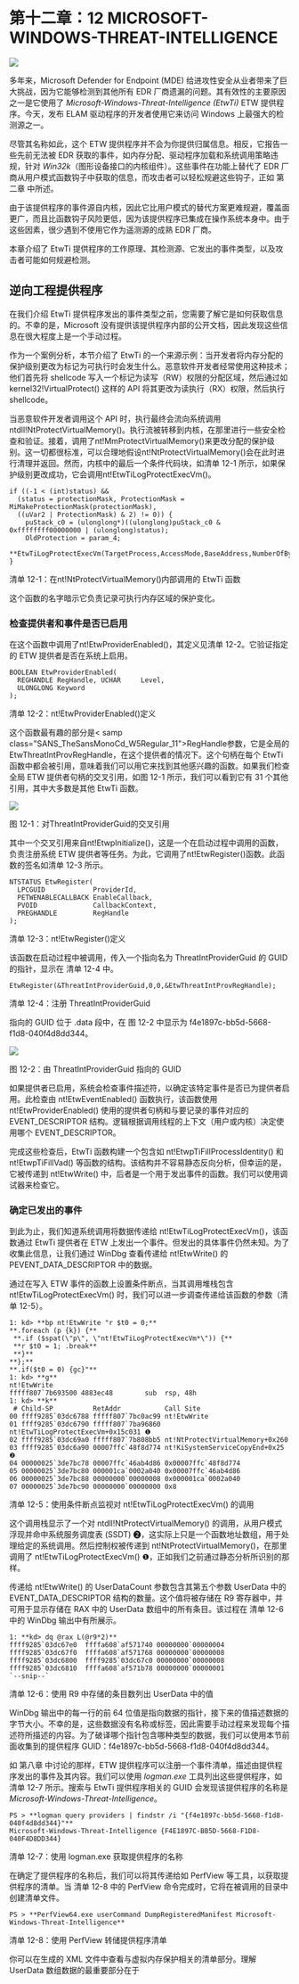 # 第十二章：12 MICROSOFT-WINDOWS-THREAT-INTELLIGENCE

![](img/opener-img.png)

多年来，Microsoft Defender for Endpoint (MDE) 给进攻性安全从业者带来了巨大挑战，因为它能够检测到其他所有 EDR 厂商遗漏的问题。其有效性的主要原因之一是它使用了 *Microsoft-Windows-Threat-Intelligence (EtwTi)* ETW 提供程序。今天，发布 ELAM 驱动程序的开发者使用它来访问 Windows 上最强大的检测源之一。

尽管其名称如此，这个 ETW 提供程序并不会为你提供归属信息。相反，它报告一些先前无法被 EDR 获取的事件，如内存分配、驱动程序加载和系统调用策略违规，针对 *Win32k*（图形设备接口的内核组件）。这些事件在功能上替代了 EDR 厂商从用户模式函数钩子中获取的信息，而攻击者可以轻松规避这些钩子，正如 第二章 中所述。

由于该提供程序的事件源自内核，因此它比用户模式的替代方案更难规避，覆盖面更广，而且比函数钩子风险更低，因为该提供程序已集成在操作系统本身中。由于这些因素，很少遇到不使用它作为遥测源的成熟 EDR 厂商。

本章介绍了 EtwTi 提供程序的工作原理、其检测源、它发出的事件类型，以及攻击者可能如何规避检测。

## 逆向工程提供程序

在我们介绍 EtwTi 提供程序发出的事件类型之前，您需要了解它是如何获取信息的。不幸的是，Microsoft 没有提供该提供程序内部的公开文档，因此发现这些信息在很大程度上是一个手动过程。

作为一个案例分析，本节介绍了 EtwTi 的一个来源示例：当开发者将内存分配的保护级别更改为标记为可执行时会发生什么。恶意软件开发者经常使用这种技术；他们首先将 shellcode 写入一个标记为读写（RW）权限的分配区域，然后通过如 kernel32!VirtualProtect() 这样的 API 将其更改为读执行（RX）权限，然后执行 shellcode。

当恶意软件开发者调用这个 API 时，执行最终会流向系统调用ntdll!NtProtectVirtualMemory()。执行流被转移到内核，在那里进行一些安全检查和验证。接着，调用了nt!MmProtectVirtualMemory()来更改分配的保护级别。这一切都很标准，可以合理地假设nt!NtProtectVirtualMemory()会在此时进行清理并返回。然而，内核中的最后一个条件代码块，如清单 12-1 所示，如果保护级别更改成功，它会调用nt!EtwTiLogProtectExecVm()。

```
if ((-1 < (int)status) &&
  (status = protectionMask, ProtectionMask = MiMakeProtectionMask(protectionMask),
  ((uVar2 | ProtectionMask) & 2) != 0)) {
    puStack_c0 = (ulonglong*)((ulonglong)puStack_c0 & 0xffffffff00000000 | (ulonglong)status);
    OldProtection = param_4;
    **EtwTiLogProtectExecVm(TargetProcess,AccessMode,BaseAddress,NumberOfBytes);**
}
```

清单 12-1：在nt!NtProtectVirtualMemory()内部调用的 EtwTi 函数

这个函数的名字暗示它负责记录可执行内存区域的保护变化。

### 检查提供者和事件是否已启用

在这个函数中调用了nt!EtwProviderEnabled()，其定义见清单 12-2。它验证指定的 ETW 提供者是否在系统上启用。

```
BOOLEAN EtwProviderEnabled(
  REGHANDLE RegHandle, UCHAR     Level,
  ULONGLONG Keyword
);
```

清单 12-2：nt!EtwProviderEnabled()定义

这个函数最有趣的部分是< samp class="SANS_TheSansMonoCd_W5Regular_11">RegHandle参数，它是全局的EtwThreatIntProvRegHandle，在这个提供者的情况下。这个句柄在每个 EtwTi 函数中都会被引用，意味着我们可以用它来找到其他感兴趣的函数。如果我们检查全局 ETW 提供者句柄的交叉引用，如图 12-1 所示，我们可以看到它有 31 个其他引用，其中大多数是其他 EtwTi 函数。

![](img/Figure12-1.png)

图 12-1：对ThreatIntProviderGuid的交叉引用

其中一个交叉引用来自nt!EtwpInitialize()，这是一个在启动过程中调用的函数，负责注册系统 ETW 提供者等任务。为此，它调用了nt!EtwRegister()函数。此函数的签名如清单 12-3 所示。

```
NTSTATUS EtwRegister(
  LPCGUID            ProviderId,
  PETWENABLECALLBACK EnableCallback,
  PVOID              CallbackContext,
  PREGHANDLE         RegHandle
);
```

清单 12-3：nt!EtwRegister()定义

该函数在启动过程中被调用，传入一个指向名为 ThreatIntProviderGuid 的 GUID 的指针，显示在 清单 12-4 中。

```
EtwRegister(&ThreatIntProviderGuid,0,0,&EtwThreatIntProvRegHandle);
```

清单 12-4：注册 ThreatIntProviderGuid

指向的 GUID 位于 .data 段中，在 图 12-2 中显示为 f4e1897c-bb5d-5668-f1d8-040f4d8dd344。

![](img/Figure12-2.png)

图 12-2：由 ThreatIntProviderGuid 指向的 GUID

如果提供者已启用，系统会检查事件描述符，以确定该特定事件是否已为提供者启用。此检查由 nt!EtwEventEnabled() 函数执行，该函数使用 nt!EtwProviderEnabled() 使用的提供者句柄和与要记录的事件对应的 EVENT_DESCRIPTOR 结构。逻辑根据调用线程的上下文（用户或内核）决定使用哪个 EVENT_DESCRIPTOR。

完成这些检查后，EtwTi 函数构建一个包含如 nt!EtwpTiFillProcessIdentity() 和 nt!EtwpTiFillVad() 等函数的结构。该结构并不容易静态反向分析，但幸运的是，它被传递到 nt!EtwWrite() 中，后者是一个用于发出事件的函数。我们可以使用调试器来检查它。

### 确定已发出的事件

到此为止，我们知道系统调用将数据传递给 nt!EtwTiLogProtectExecVm()，该函数通过 EtwTi 提供者在 ETW 上发出一个事件。但发出的具体事件仍然未知。为了收集此信息，让我们通过 WinDbg 查看传递给 nt!EtwWrite() 的 PEVENT_DATA_DESCRIPTOR 中的数据。

通过在写入 ETW 事件的函数上设置条件断点，当其调用堆栈包含 nt!EtwTiLogProtectExecVm() 时，我们可以进一步调查传递给该函数的参数（清单 12-5）。

```
1: kd> **bp nt!EtwWrite "r $t0 = 0;**
**.foreach (p {k}) {**
 **.if ($spat(\"p\", \"nt!EtwTiLogProtectExecVm*\")) {**
 **r $t0 = 1; .break**
 **}**
**};**
**.if($t0 = 0) {gc}"**
1: kd> **g**
nt!EtwWrite
fffff807`7b693500 4883ec48        sub  rsp, 48h
1: kd> **k**
 # Child-SP          RetAddr           Call Site
00 ffff9285`03dc6788 fffff807`7bc0ac99 nt!EtwWrite
01 ffff9285`03dc6790 fffff807`7ba96860 nt!EtwTiLogProtectExecVm+0x15c031 ❶
02 ffff9285`03dc69a0 fffff807`7b808bb5 nt!NtProtectVirtualMemory+0x260
03 ffff9285`03dc6a90 00007ffc`48f8d774 nt!KiSystemServiceCopyEnd+0x25 ❷
04 00000025`3de7bc78 00007ffc`46ab4d86 0x00007ffc`48f8d774
05 00000025`3de7bc80 000001ca`0002a040 0x00007ffc`46ab4d86
06 00000025`3de7bc88 00000000`00000008 0x000001ca`0002a040
07 00000025`3de7bc90 00000000`00000000 0x8
```

清单 12-5：使用条件断点监视对 nt!EtwTiLogProtectExecVm() 的调用

这个调用栈显示了一个对 ntdll!NtProtectVirtualMemory() 的调用，从用户模式浮现并命中系统服务调度表 (SSDT) ❷，这实际上只是一个函数地址数组，用于处理给定的系统调用。然后控制权被传递到 nt!NtProtectVirtualMemory()，在那里调用了 nt!EtwTiLogProtectExecVm() ❶，正如我们之前通过静态分析所识别的那样。

传递给 nt!EtwWrite() 的 UserDataCount 参数包含其第五个参数 UserData 中的 EVENT_DATA_DESCRIPTOR 结构的数量。这个值将被存储在 R9 寄存器中，并可用于显示存储在 RAX 中的 UserData 数组中的所有条目。该过程在 清单 12-6 中的 WinDbg 输出中有所展示。

```
1: **kd> dq @rax L(@r9*2)**
ffff9285`03dc67e0  ffffa608`af571740 00000000`00000004
ffff9285`03dc67f0  ffffa608`af571768 00000000`00000008
ffff9285`03dc6800  ffff9285`03dc67c0 00000000`00000008
ffff9285`03dc6810  ffffa608`af571b78 00000000`00000001
`--snip--`
```

清单 12-6：使用 R9 中存储的条目数列出 UserData 中的值

WinDbg 输出中的每一行的前 64 位值是指向数据的指针，接下来的值描述数据的字节大小。不幸的是，这些数据没有名称或标签，因此需要手动过程来发现每个描述符所描述的内容。为了破译哪个指针包含哪种类型的数据，我们可以使用本节前面收集到的提供程序 GUID：f4e1897c-bb5d-5668-f1d8-040f4d8dd344。

如 第八章 中讨论的那样，ETW 提供程序可以注册一个事件清单，描述由提供程序发出的事件及其内容。我们可以使用 *logman.exe* 工具列出这些提供程序，如 清单 12-7 所示。搜索与 EtwTi 提供程序相关的 GUID 会发现该提供程序的名称是 *Microsoft-Windows-Threat-Intelligence*。

```
PS > **logman query providers | findstr /i "{f4e1897c-bb5d-5668-f1d8-040f4d8dd344}"**
Microsoft-Windows-Threat-Intelligence {F4E1897C-BB5D-5668-F1D8-040F4D8DD344}
```

清单 12-7：使用 logman.exe 获取提供程序的名称

在确定了提供程序的名称后，我们可以将其传递给如 PerfView 等工具，以获取提供程序的清单。当 清单 12-8 中的 PerfView 命令完成时，它将在被调用的目录中创建清单文件。

```
PS > **PerfView64.exe userCommand DumpRegisteredManifest Microsoft-Windows-Threat-Intelligence**
```

清单 12-8：使用 PerfView 转储提供程序清单

你可以在生成的 XML 文件中查看与虚拟内存保护相关的清单部分。理解 UserData 数组数据的最重要部分在于 <template> 标签，如 清单 12-9 中所示。

```
 <templates>
    `--snip--`
    <template tid="KERNEL_THREATINT_TASK_PROTECTVMArgs_V1">
    <data name="CallingProcessId" inType="win:UInt32"/>
    <data name="CallingProcessCreateTime" inType="win:FILETIME"/> <data name="CallingProcessStartKey" inType="win:UInt64"/>
    <data name="CallingProcessSignatureLevel" inType="win:UInt8"/>
    <data name="CallingProcessSectionSignatureLevel" inType="win:UInt8"/>
    <data name="CallingProcessProtection" inType="win:UInt8"/>
    <data name="CallingThreadId" inType="win:UInt32"/>
    <data name="CallingThreadCreateTime" inType="win:FILETIME"/>
    <data name="TargetProcessId" inType="win:UInt32"/>
    <data name="TargetProcessCreateTime" inType="win:FILETIME"/>
    <data name="TargetProcessStartKey" inType="win:UInt64"/>
    <data name="TargetProcessSignatureLevel" inType="win:UInt8"/>
    <data name="TargetProcessSectionSignatureLevel" inType="win:UInt8"/>
    <data name="TargetProcessProtection" inType="win:UInt8"/>
    <data name="OriginalProcessId" inType="win:UInt32"/>
    <data name="OriginalProcessCreateTime" inType="win:FILETIME"/>
    <data name="OriginalProcessStartKey" inType="win:UInt64"/>
    <data name="OriginalProcessSignatureLevel" inType="win:UInt8"/>
    <data name="OriginalProcessSectionSignatureLevel" inType="win:UInt8"/>
    <data name="OriginalProcessProtection" inType="win:UInt8"/>
    <data name="BaseAddress" inType="win:Pointer"/>
    <data name="RegionSize" inType="win:Pointer"/>
    <data name="ProtectionMask" inType="win:UInt32"/>
    <data name="LastProtectionMask" inType="win:UInt32"/>
    </template>
```

清单 12-9：PerfView 转储的 ETW 提供程序清单

比较清单中指定的数据大小与 EVENT_DATA_DESCRIPTOR 结构的 Size 字段，发现数据顺序相同。利用这些信息，我们可以提取事件的各个字段。例如，ProtectionMask 和 LastProtectionMask 与 ntdll!NtProtectVirtualMemory() 的 NewAccessProtection 和 OldAccessProtection 分别对应。UserData 数组中的最后两个条目与它们的数据类型匹配。清单 12-10 显示了我们如何使用 WinDbg 检查这些值。

```
1: kd> **dq @rax L(@r9*2)**
`--snip--`
ffff9285`03dc6940 ffff9285`03dc69c0 00000000`00000004
ffff9285`03dc6950 ffff9285`03dc69c8 00000000`00000004
1: kd> **dd ffff9285`03dc69c0 L1**
❶ ffff9285`03dc69c0 00000004
1: kd> **dd ffff9285`03dc69c8 L1**
❷ ffff9285`03dc69c8 00000020
```

清单 12-10：使用 WinDbg 评估保护掩码变化

我们可以检查值的内容，看到 LastProtectionMask ❷ 最初是 PAGE_EXECUTE_READ (0x20)，现在已更改为 PAGE_READWRITE (0x4) ❶。现在我们知道，移除内存分配中的可执行标志导致了事件的触发。

## 确定事件的来源

尽管我们已经探索了从用户模式函数调用到事件被触发的流程，但我们只针对单个传感器进行了分析，即 nt!EtwTiLogProtectExecVm()。在撰写本文时，已有 11 个这样的传感器，如 表 12-1 所示。

表 12-1： 安全性和安全缓解传感器

| Microsoft-Windows-Threat-Intelligence Sensors | Microsoft-Windows-Security- Mitigations Sensors |
| --- | --- |
| EtwTiLogAllocExecVm | EtwTimLogBlockNonCetBinaries |
| EtwTiLogDeviceObjectLoadUnload | EtwTimLogControlProtectionKernelModeReturnMismatch |
| EtwTiLogDriverObjectLoad | EtwTimLogControlProtectionUserModeReturnMismatch |
| EtwTiLogDriverObjectUnLoad | EtwTimLogProhibitChildProcessCreation |
| EtwTiLogInsertQueueUserApc | EtwTimLogProhibitDynamicCode |
| EtwTiLogMapExecView | EtwTimLogProhibitLowILImageMap |
| EtwTiLogProtectExecView | EtwTimLogProhibitNonMicrosoftBinaries |
| EtwTiLogReadWriteVm | EtwTimLogProhibitWin32kSystemCalls |
| EtwTiLogSetContextThread | EtwTimLogRedirectionTrustPolicy |
| EtwTiLogSuspendResumeProcess | EtwTimLogUserCetSetContextIpValidationFailure |
| EtwTiLogSuspendResumeThread |  |

另外，10 个传感器与安全缓解措施相关，并通过其前缀EtwTim进行标识。这些传感器通过不同的提供程序 Microsoft-Windows-Security-Mitigations 发出事件，但功能与正常的 EtwTi 传感器完全相同。它们负责生成关于安全缓解措施违规的警报，例如加载低完整性级别或远程图像，或基于系统配置触发任意代码保护。虽然这些漏洞缓解措施超出了本书的范围，但在调查 EtwTi 传感器时，你偶尔会遇到它们。

### 使用 Neo4j 发现传感器触发器

表 12-1 中的传感器是什么原因导致其发出事件？幸运的是，我们有一种相对简单的方法来弄清楚这一点。大多数传感器衡量来自用户模式的活动，而为了从用户模式切换到内核模式，需要发出系统调用（syscall）。在控制权交给内核后，执行将进入以Nt为前缀的函数，SSDT 将处理入口点的解析。

因此，我们可以将以Nt为前缀的函数路径映射到以EtwTi为前缀的函数，以识别由于用户模式中的操作而触发事件的 API。Ghidra 和 IDA 都提供了调用树映射功能，通常可以实现这一目的。然而，它们的性能可能有限。例如，Ghidra 的默认搜索深度为五个节点，较长的搜索会呈指数级增长，并且非常难以解析。

为了解决这个问题，我们可以使用一个专门用于识别路径的系统，比如图数据库 Neo4j。如果你曾经使用过 BloodHound 这个攻击路径映射工具，那你其实已经在某种形式上使用过 Neo4j。Neo4j 可以映射任何类型项之间的关系（称为 *边*）。例如，BloodHound 使用 Active Directory 实体作为节点，而像访问控制项、组成员身份和 Microsoft Azure 权限等属性作为边。

为了映射节点和边，Neo4j 支持一种名为 Cypher 的查询语言，其语法介于结构化查询语言（SQL）和 ASCII 艺术之间，通常看起来像是一个手绘图。BloodHound 的发明者之一 Rohan Vazarkar 写了一篇关于 Cypher 查询的精彩博文《Intro to Cypher》，它仍然是该主题的最佳资源之一。

### 让数据集与 Neo4j 配合使用

为了与 Neo4j 配合使用，我们需要一个结构化的数据集，通常是 JSON 格式，用于定义节点和边。然后，我们使用来自 Cypher 插件库 Awesome Procedures 的函数（如 apoc.load.json()）将该数据集加载到 Neo4j 数据库中。数据加载后，我们可以在 Neo4j 服务器上的 Web 界面或连接的 Neo4j 客户端中使用 Cypher 查询数据。

我们必须使用插件从 Ghidra 或 IDA 提取所需的数据，以便将调用图映射到图形数据库中，然后将其转换为 JSON。具体来说，JSON 对象中的每个条目需要包含三个属性：一个字符串，包含将作为节点的函数名称，一个用于后续分析的入口点偏移量，以及作为边的外部引用（换句话说，即该函数调用的函数）。

开源的 Ghidra 脚本 *CallTreeToJSON.py* 会遍历 Ghidra 分析过的程序中的所有函数，收集感兴趣的属性，并为 Neo4j 创建新的 JSON 对象进行加载。为了映射与 EtwTi 传感器相关的路径，我们必须首先在 Ghidra 中加载并分析 *ntoskrnl.exe* 内核映像。然后，我们可以将 Python 脚本加载到 Ghidra 的脚本管理器中并执行它。这将创建一个名为 *xrefs.json* 的文件，我们可以将其加载到 Neo4j 中。它包含了清单 12-11 中所示的 Cypher 命令。

```
CREATE CONSTRAINT function_name ON (n:Function) ASSERT n.name IS UNIQUE
CALL apoc.load.json("file:///xref.json") YIELD value
UNWIND value as func
MERGE (n:Function {name: func.FunctionName})
SET n.entrypoint=func.EntryPoint
WITH n, func
UNWIND func.CalledBy as cb
MERGE (m:Function {name:cb})
MERGE (m)-[:Calls]->(n)
```

清单 12-11：将调用树加载到 Ghidra 中

将 JSON 文件导入 Neo4j 后，我们可以使用 Cypher 查询数据集。

### 查看调用树

为确保一切设置正确，我们来编写一个查询，映射到 EtwTiLogProtectExecVm 传感器的路径。简单来说，清单 12-12 中的查询表示：“返回任何长度的最短路径，从任何以 Nt 开头的函数名，到我们指定的传感器函数。”

```
MATCH p=shortestPath((f:Function)-[rCalls*1..]->(t:Function {name: "EtwTiLogProtectExecVm"}))
WHERE f.name STARTS WITH 'Nt' RETURN p;
```

列表 12-12：映射 Nt 函数与 EtwTiLogProtectExecVm 传感器之间的最短路径

当输入到 Neo4j 时，它应该显示图 12-3 所示的路径。

![](img/Figure12-3.png)

图 12-3：系统调用与 EtwTi 函数之间的简单路径

其他传感器的调用树要复杂得多。例如，nt!EtwTiLogMapExecView()传感器的调用树有 12 个层级，最终回溯到nt!NtCreatePagingFile()。你可以通过修改之前查询中的传感器名称来查看这一点，从而生成图 12-4 中的路径。

![](img/Figure12-4.png)

图 12-4：从nt!NtCreatePagingFile() 到nt!EtwTiLogMapExecView()

如此示例所示，许多系统调用间接触及传感器。列举这些调用对于寻找覆盖漏洞可能很有用，但生成的信息量可能会迅速变得压倒性。

你可能希望将查询的范围限制为三到四个层级（代表两到三个调用）；这些查询应返回直接负责调用传感器函数并包含条件逻辑的 API。以之前的示例为例，限定范围的查询将显示系统调用ntdll!NtMapViewOfSection()直接调用传感器函数，而系统调用ntdll!NtMapViewOfSectionEx()则通过内存管理器函数间接调用传感器，如图 12-5 所示。

![](img/Figure12-5.png)

图 12-5：返回更有用结果的限定查询

对 EtwTi 传感器函数进行此类分析会产生关于它们调用者的信息，包括直接和间接调用者。表 12-2 展示了其中一些映射。

表 12-2： EtwTi 传感器到系统调用的映射

| 传感器 | 来自系统调用的调用树（深度 = 4） |
| --- | --- |
| EtwTiLogAllocExecVm | MiAllocateVirtualMemory←NtAllocateVirtualMemory |
| EtwTiLogDriverObjectLoad | IopLoadDriver←IopLoadUnloadDriver←IopLoadDriverImage←NtLoadDriverIopLoadDriver←IopLoadUnloadDriver←IopUnloadDriver←NtUnloadDriver |
| EtwTiLogInsertQueueUserApc 还有其他分支的调用树会导致系统调用，例如 nt!IopCompleteRequest(), nt!PspGet ContextThreadInternal(), 和 nt!PspSet ContextThreadInternal(), 但这些并不特别有用，因为许多内部函数无论是否显式创建了 APC 都依赖这些函数。 | KeInsertQueueApc ←NtQueueApcThread KeInsertQueueApc ←NtQueueApcThreadEx |
| EtwTiLogMapExecView | NtMapViewOfSectionMiMapViewOfSectionExCommon ←NtMapViewOfSectionEx |
| EtwTiLogProtectExecVm | NtProtectVirtualMemory |
| EtwTiLogReadWriteVm | MiReadWriteVirtualMemory←NtReadVirtualMemoryMiReadWriteVirtualMemory←NtReadVirtualMemoryExMiReadWriteVirtualMemory←NtWriteVirtualMemory |
| EtwTiLogSetContextThread | PspSetContextThreadInternal←NtSetContextThread |
| EtwTiLogSuspendResumeThread 此传感器有额外的路径，未列出并与调试 API 相关，包括 ntdll!NtDebugActiveProcess(), ntdll!Nt DebugContinue(), 和 ntdll!NtRemove ProcessDebug(). | PsSuspendThread←NtSuspendThreadPsSuspendThread←NtChangeThreadStatePsSuspendThread←PsSuspendProcess←NtSuspendProcessPsMultiResumeThread←NtResumeThread |

在查看此数据集时需要考虑的一个重要事实是，Ghidra 不会在调用树中考虑条件调用，而是查找函数内部的*call*指令。这意味着，尽管从 Cypher 查询生成的图表在技术上是正确的，但在所有实例中可能不会遵循这些图表。为了演示这一点，读者可以进行一个练习，反向分析ntdll!NtAllocateVirtualMemory()，找到决定调用nt!EtwTiLogAllocExecVm()传感器的地方。

## 消费 EtwTi 事件

在第八章中，你学习了 EDR 如何从其他 ETW 提供者获取事件。要尝试从 EtwTi 获取 ETW 事件，请在提升的命令提示符中运行清单 12-13 中的命令。

```
PS > **logman.exe create trace EtwTi -p Microsoft-Windows-Threat-Intelligence -o C:\EtwTi.etl**
PS > **logman.exe start EtwTi**
```

清单 12-13：从 EtwTi 提供者收集事件的 Logman 命令

尽管你已在高完整性下运行命令，但你可能会收到访问被拒绝的错误。这是因为微软在 Windows 10 及更高版本中实施的一个安全功能，名为*Secure ETW*，它防止恶意软件进程读取或篡改反恶意软件跟踪。为实现这一点，Windows 只允许具有PS_PROTECTED_ANTIMALWARE_LIGHT保护级别的进程和以SERVICE_LAUNCH_PROTECTED_ANTIMALWARE_LIGHT服务保护类型启动的服务从该通道消费事件。

让我们探索进程保护，以便你更好地理解如何从 EtwTi 消费事件。

### 理解受保护的进程

进程保护允许敏感进程（例如与 DRM 保护内容交互的进程）避免外部进程的交互。虽然最初为媒体播放器等软件创建，但随着受保护进程轻量化（PPL）的引入，此保护最终扩展到其他类型的应用程序。在现代版本的 Windows 中，不仅 Windows 组件，而且第三方应用程序广泛使用 PPL，正如在 图 12-6 中的进程资源管理器窗口中所见。

![](img/Figure12-6.png)

图 12-6：各个进程的保护级别

您可以在 Windows 上备份每个进程的 EPROCESS 结构的保护字段中查看进程的保护状态。该字段是 PS_PROTECTION 类型的，它在 列表 12-14 中定义。

```
typedef struct _PS_PROTECTION {
    union {
        UCHAR Level;
        struct {
            UCHAR Type   : 3;
            UCHAR Audit  : 1;
            UCHAR Signer : 4;
        };
    };
} PS_PROTECTION, *PPS_PROTECTION;
```

列表 12-14： PS_PROTECTION 结构定义

Type 成员与 列表 12-15 中的 PS_PROTECTED_TYPE 枚举中的一个值相关联。

```
kd> **dt nt!_PS_PROTECTED_TYPE**
   PsProtectedTypeNone = 0n0
   PsProtectedTypeProtectedLight = 0n1
   PsProtectedTypeProtected = 0n2
   PsProtectedTypeMax = 0n3
```

列表 12-15： PS_PROTECTED_TYPE 枚举

最后，Signer 成员是来自 列表 12-16 中定义的 PS_PROTECTED_SIGNER 枚举的一个值。

```
kd> **dt nt!_PS_PROTECTED_SIGNER**
   PsProtectedSignerNone = 0n0
   PsProtectedSignerAuthenticode = 0n1
   PsProtectedSignerCodeGen = 0n2
   PsProtectedSignerAntimalware = 0n3
   PsProtectedSignerLsa = 0n4
   PsProtectedSignerWindows = 0n5
   PsProtectedSignerWinTcb = 0n6
   PsProtectedSignerWinSystem = 0n7
   PsProtectedSignerApp = 0n8
   PsProtectedSignerMax = 0n9
```

列表 12-16： PS_PROTECTED_SIGNER 枚举

例如，让我们来看一下 *msmpeng.exe*，即 Microsoft Defender 的主要进程的进程保护状态，使用 WinDbg，如 列表 12-17 中演示的。

```
kd> **dt nt!_EPROCESS Protection**
   +0x87a Protection : _PS_PROTECTION

kd> **!process 0 0 MsMpEng.exe**
PROCESS ffffa608af571300
    SessionId: 0   Cid: 1134  Peb: 253d4dc000   ParentCid: 0298
    DirBase: 0fc7d002 ObjectTable: ffffd60840b0c6c0 HandleCount: 636.
    Image: MsMpEng.exe

kd> **dt nt!_PS_PROTECTION ffffa608af571300** **+ 0x87a**
    +0x000 Level           : 0x31 '1'
    +0x000 Type          ❶ : 0y001
    +0x000 Audit           : 0y0
    +0x000 Signer        ❷ : 0y0011
```

列表 12-17：评估 msmpeng.exe 进程的进程保护级别

进程的保护类型是 PsProtectedTypeProtectedLight ❶，其签名者是 PsProtectedSignerAntimalware（相当于十进制中的 3） ❷。在这种保护级别下，也被称为 PsProtectedSignerAntimalware-Light，外部进程有限的能力请求访问该进程，并且内存管理器将阻止未正确签名的模块（如 DLL 和应用程序兼容性数据库）加载到该进程中。

### 创建受保护的进程

要创建一个运行在此保护级别下的进程，实际上并不像将标志传递给kernel32!CreateProcess()那样简单。Windows 会将映像文件的数字签名与用于签名许多软件的微软根证书授权进行验证，从驱动程序到第三方应用程序。

它还通过检查多个增强密钥使用（EKU）扩展中的一个，来验证文件并确定进程的签名级别。如果该签名级别未能主导请求的签名级别，意味着签名者属于DominateMask成员的RTL_PROTECTED_ACCESS结构，Windows 会检查该签名级别是否可以在运行时进行自定义。如果可以，Windows 将检查签名级别是否与系统上任何已注册的运行时签名者匹配，如果找到匹配项，它将使用运行时签名者的注册数据（如签名者的哈希值和 EKU）来验证证书链。如果所有检查都通过，Windows 将授予请求的签名级别。

#### 注册 ELAM 驱动程序

要创建具有所需保护级别的进程或服务，开发人员需要一个签名的 ELAM 驱动程序。该驱动程序必须具有一个嵌入式资源，MICROSOFTELAMCERTIFICATEINFO，其中包含用于保护用户模式进程或服务相关可执行文件的证书哈希值和哈希算法，并且最多可以包含三个 EKU 扩展。操作系统将在启动时通过对nt!SeRegisterElamCertResources()的内部调用解析或注册此信息（或者管理员可以在运行时手动执行此操作）。如果注册发生在启动过程中，它将在预启动期间进行，即在将控制权交给 Windows 启动管理器之前，如列表 12-18 中的 WinDbg 输出所示。

```
1: kd> **k**
 # Child-SP          RetAddr           Call Site
00 ffff8308`ea406828 fffff804`1724c9af nt!SeRegisterElamCertResources
01 ffff8308`ea406830 fffff804`1724f1ac nt!PipInitializeEarlyLaunchDrivers+0x63
02 ffff8308`ea4068c0 fffff804`1723ca40 nt!IopInitializeBootDrivers+0x153
03 ffff8308`ea406a70 fffff804`172436e1 nt!IoInitSystemPreDrivers+0xb24
04 ffff8308`ea406bb0 fffff804`16f8596b nt!IoInitSystem+0x15
05 ffff8308`ea406be0 fffff804`16b55855 nt!Phase1Initialization+0x3b
06 ffff8308`ea406c10 fffff804`16bfe818 nt!PspSystemThreadStartup+0x55
07 ffff8308`ea406c60 00000000`00000000 nt!KiStartSystemThread+0x28
```

列表 12-18：启动过程中注册的 ELAM 资源

你很少会在企业产品中看到手动注册选项的实现，因为在启动时解析的资源在运行时不需要进一步交互。不过，这两种选项的结果相同，并且可以互换使用。

#### 创建签名

注册后，当找到签名级别匹配时，该驱动程序将可用于比较。本节的其余部分将介绍在端点代理上下文中实施消费者应用程序的实现。

为了创建资源并将其注册到系统中，开发者首先需要获得一个包含 Early Launch 和 Code Signing EKU 的证书，可以通过证书颁发机构获取，或者在测试环境中生成一个自签名证书。我们可以使用*New-SelfSignedCertificate* PowerShell cmdlet 创建自签名证书，如 列表 12-19 所示。

```
PS > **$password = ConvertTo-SecureString -String "ThisIsMyPassword" -Force -AsPlainText**
PS > **$cert = New-SelfSignedCertificate -certstorelocation "Cert:\CurrentUser\My"**
**>>   -HashAlgorithm SHA256 -Subject "CN=MyElamCert" -TextExtension**
**>>   @("2.5.29.37={text}1.3.6.1.4.1.311.61.4.1,1.3.6.1.5.5.7.3.3")**
PS > **Export-PfxCertificate -cert $cert -FilePath "MyElamCert.pfx" -Password $password**
```

列表 12-19：生成并导出代码签名证书

此命令生成一个新的自签名证书，添加 Early Launch 和 Code Signing EKU，然后将其导出为 *.pfx* 格式。

接下来，开发者使用此证书对其可执行文件及任何依赖的 DLL 进行签名。你可以使用 列表 12-20 中包含的 *signtool.exe* 语法来执行此操作。

```
PS > **signtool.exe sign /fd SHA256 /a /v /ph /f .\MyElamCert.pfx**
**>>   /p "ThisIsMyPassword" .\path \to\my\service.exe**
```

列表 12-20：使用生成的证书对可执行文件进行签名

此时，服务可执行文件已满足作为保护启动的签名要求。但在启动之前，驱动程序的资源必须被创建并注册。

#### 创建资源

创建资源所需的第一条信息是证书的待签名（TBS）哈希值。第二条信息是证书的文件摘要算法。截止本文写作时，这个字段可以是以下四个值中的一个：0x8004（SHA10）、x800C（SHA256）、0x800D（SHA384）或 0x800E（SHA512）。我们在使用*signtool.exe*创建证书时，通过 /fd 参数指定了这个算法。

我们可以使用*certmgr.exe*并带上 -v 参数来收集这两个值，如 列表 12-21 所示。

```
PS > **.\certmgr.exe -v .\path\to\my\service.exe**
`--snip--`
Content Hash (To-Be-Signed Hash):: 04 36 A7 99 81 81 81 07 2E DF B6 6A 52 56 78 24    '.6.….….jRVx$'
    E7 CC 5E AA A2 7C 0E A3 4E 00 8D 9B 14 98 97 02    '..^..|..N.……'
`--snip--`
Content SignatureAlgorithm:: 1.2.840.113549.1.1.11 (sha256RSA)
`--snip--`
```

列表 12-21：使用 certmgr.exe 检索待签名哈希值和签名算法

哈希值位于 Content Hash 下，签名算法位于 Content SignatureAlgorithm 下。

#### 添加新资源文件

现在，我们可以向驱动程序项目中添加一个新的资源文件，内容如 列表 12-22 所示，并编译驱动程序。

```
MicrosoftElamCertificateInfo MSElamCertInfoID
{
      1,
      L"0436A799818181072EDFB66A52567824E7CC5EAAA27C0EA34E008D9B14989702\0",
      0x800C,
      L"\0"
}
```

列表 12-22：MicrosoftElamCertificateInfo 资源内容

此资源的第一个值是条目数；在我们的案例中，只有一个条目，但最多可以有三个。接下来是我们之前收集的 TBS 哈希值，后面是与使用的哈希算法（在我们的例子中是 SHA256）对应的十六进制值。

最后，有一个字段，我们可以在其中指定额外的 EKU（扩展密钥用法）。开发者使用这些来唯一标识由相同证书颁发机构签名的反恶意软件组件。例如，如果主机上有两个服务具有相同的签名者，但只有一个需要使用SERVICE_LAUNCH_PROTECTED_ANTIMALWARE_LIGHT标志启动，则开发者可以在签名该服务时添加唯一的 EKU，并将其添加到 ELAM 驱动程序的资源中。系统随后将在以反恶意软件保护级别启动服务时评估此额外的 EKU。由于我们没有在资源中提供任何额外的 EKU，我们传递的相当于一个空字符串。

#### 签名资源

然后，我们使用与签名服务可执行文件相同的语法来签名驱动程序（清单 12-23）。

```
PS > **signtool.exe sign /fd SHA256 /a /v /ph /f "MyElamCert.pfx" /p "ThisIsMyPassword"**
**>>   .\path\to\my\driver.sys**
```

清单 12-23：使用我们的证书签名驱动程序

现在，资源将被包含在驱动程序中，并准备好安装。

#### 安装驱动程序

如果开发者希望操作系统处理加载证书信息，他们只需按照第 229 页“注册 ELAM 驱动程序”中描述的方法创建内核服务。如果他们希望在运行时安装 ELAM 证书，他们可以在代理中使用注册功能，例如在清单 12-24 中显示的函数。

```
BOOL RegisterElamCertInfo(wchar_t* szPath)
{
    HANDLE hELAMFile = NULL;

    hELAMFile = CreateFileW(
        szPath, FILE_READ_DATA, FILE_SHARE_READ, NULL, OPEN_EXISTING,
        FILE_ATTRIBUTE_NORMAL, NULL);

    if (hELAMFile == INVALID_HANDLE_VALUE)
    {
        wprintf(L"[-] Failed to open the ELAM driver. Error: 0x%x\n",
            GetLastError());
        return FALSE;
    }

    if (!InstallELAMCertificateInfo(hELAMFile))
    {
        wprintf(L"[-] Failed to install the certificate info. Error: 0x%x\n",
            GetLastError());
        CloseHandle(hELAMFile);
        return FALSE;
    }

    wprintf(L"[+] Installed the certificate info");
    return TRUE;
}
```

清单 12-24：在系统上安装证书

这段代码首先打开一个到包含MicrosoftElamCertificateInfo资源的 ELAM 驱动程序的句柄。然后将该句柄传递给kernel 32!InstallELAMCertificateInfo()以将证书安装到系统中。

#### 启动服务

此时，只剩下创建并启动具有所需保护级别的服务。可以通过多种方式完成此操作，但最常见的方式是通过 Win32 API 编程完成。清单 12-25 显示了一个示例函数。

```
BOOL CreateProtectedService() {
    SC_HANDLE hSCM = NULL; SC_HANDLE hService = NULL;
    SERVICE_LAUNCH_PROTECTED_INFO info;

 ❶ hSCM = OpenSCManagerW(NULL, NULL, SC_MANAGER_ALL_ACCESS);
    if (!hSCM) {
        return FALSE;
    }

 ❷ hService = CreateServiceW(
        hSCM,
        L"MyEtWTiConsumer",
        L"Consumer service",
        SC_MANAGER_ALL_ACCESS,
        SERVICE_WIN32_OWN_PROCESS,
        SERVICE_DEMAND_START,
        SERVICE_ERROR_NORMAL,
        L"\\path\\to\\my\\service.exe",
        NULL, NULL, NULL, NULL, NULL);
    if (!hService) {
        CloseServiceHandle(hSCM);
        return FALSE;
    }

    info.dwLaunchProtected =
      SERVICE_LAUNCH_PROTECTED_ANTIMALWARE_LIGHT;
 ❸ if (!ChangeServiceConfig2W(
        hService,
        SERVICE_CONFIG_LAUNCH_PROTECTED,
        &info))
    {
        CloseServiceHandle(hService);
        CloseServiceHandle(hSCM);
        return FALSE;
    }
    if (!StartServiceW(hService, 0, NULL)) {
        CloseServiceHandle(hService);
        CloseServiceHandle(hSCM);
        return FALSE;
    }

    return TRUE;
}
```

清单 12-25：创建消费者服务

首先，我们打开一个到服务控制管理器的句柄❶，这是负责监控主机上所有服务的操作系统组件。接下来，我们通过调用kernel32!CreateServiceW() ❷来创建基础服务。此函数接受服务名称、显示名称和服务二进制文件路径等信息，并在完成时返回指向新创建服务的句柄。然后，我们调用kernel32!ChangeServiceConfig2W()来设置新服务的保护级别❸。

当此函数成功完成时，Windows 将启动受保护的消费者服务，并在图 12-7 的进程资源管理器窗口中显示运行状态。

![](img/Figure12-7.png)

图 12-7：具有所需保护级别的 EtwTi 消费者服务正在运行

现在，它可以开始与来自 EtwTi 提供者的事件一起工作。

### 处理事件

你可以以几乎相同的方式为 EtwTi 提供者编写消费者，就像为普通的 ETW 消费者编写消费者一样，这一过程在第八章中讨论过。一旦你完成了前一节描述的保护和签名步骤，接收、处理和提取事件数据的代码与其他提供者相同。

然而，由于 EtwTi 消费者服务是受保护的，你可能会发现很难在开发过程中与事件一起工作，例如通过读取 *printf* 样式的输出。幸运的是，提供者的清单可以为你提供事件格式、ID 和关键字，这将使处理事件变得更加容易。

## 规避 EtwTi

由于 EtwTi 传感器位于内核中，它们为 EDR 提供了一个强大的遥测源，且难以篡改。然而，攻击者仍有一些方法可以使传感器的功能失效，或者至少与它们共存。

### 共存

最简单的规避方法是使用 Neo4j 返回所有触发 EtwTi 传感器的系统调用，然后避免在操作中调用这些函数。这意味着你需要找到其他方法来执行内存分配等任务，这可能会很有挑战性。

例如，Cobalt Strike 的 Beacon 支持三种内存分配方法：HeapAlloc、MapViewOfFile 和 VirtualAlloc。后两种方法都调用一个系统调用（syscall），该调用被 EtwTi 传感器监控。而第一种方法则调用 ntdll!RtlAllocateHeap()，它没有直接指向 EtwTi 函数的外部引用，因此被认为是最安全的选择。缺点是它不支持在远程进程中进行分配，因此无法使用该方法执行进程注入。

就像本书中所有遥测源一样，请记住，一些其他源可能正在处理 EtwTi 传感器的间隙。例如，安全终端代理可以跟踪和扫描由用户模式程序创建的可执行堆分配。微软也可能随时修改 API 来调用现有的传感器或添加全新的传感器。这要求团队在每个新的 Windows 构建中重新映射从系统调用到 EtwTi 传感器的关系，这可能会耗费一些时间。

### Trace-Handle Overwriting

另一种选择是简单地使内核中的全局跟踪句柄无效化。Upayan Saha 的“仅数据攻击：中和 EtwTi 提供程序”博客文章详细介绍了这种技术。操作者需要在一个易受攻击的驱动程序中具有任意读写原语，例如前几个版本的技嘉 *atillk64.sys* 和 LG 设备管理器 *lha.sys* 中的已签名驱动程序，这两个驱动程序是由 PC 硬件和外围设备制造商发布用于合法设备支持目的。

这种技术的主要挑战是定位定义用于启用提供程序的 TRACE_ENABLE_INFO 结构。在这个结构内部有一个成员 IsEnabled，我们必须手动将其更改为 0 以防止事件传达到安全产品。我们可以利用已经学到的有关事件发布方式的部分知识来帮助简化这个过程。

从前面的部分回顾，所有传感器在调用 nt!EtwWrite() 发出事件时使用全局 EtwThreatIntProvRegHandle REGHANDLE。该句柄实际上是指向一个 ETW_REG_ENTRY 结构的指针，该结构本身在其 GuidEntry 成员（偏移量 0x20）中包含一个指向 ETW_GUID_ENTRY 结构的指针，如 Listing 12-26 中所示。

```
0: kd> **dt nt!_ETW_REG_ENTRY poi(nt!EtwThreatIntProvRegHandle)**
 `  --snip--`
  +0x020 GuidEntry        : 0xffff8e8a`901f3c50 _ETW_GUID_ENTRY
 `  --snip--`
```

Listing 12-26: 获取 ETW_GUID_ENTRY 结构的地址

这个结构是内核的事件提供者记录，包含一个由八个 TRACE_ENABLE_INFO 结构组成的数组，位于其 EnableInfo 成员（偏移量 0x80）。默认情况下只使用第一个条目，其内容包含在 Listing 12-27 中。

```
0: kd> **dx -id 0,0,ffff8e8a90062040 -r1 (*((ntkrnlmp!_TRACE_ENABLE_INFO *)0xffff8e8a901f3cd0))**
(*((ntkrnlmp!_TRACE_ENABLE_INFO *)0xffff8e8a901f3cd0))
[Type: _TRACE_ENABLE_INFO]
 ❶ [+0x000] IsEnabled         : 0x1 [Type: unsigned long]
    [+0x004] Level             : 0xff [Type: unsigned char]
    [+0x005] Reserved1         : 0x0 [Type: unsigned char]
    [+0x006] LoggerId          : 0x4 [Type: unsigned short]
    [+0x008] EnableProperty    : 0x40 [Type: unsigned long]
    [+0x00c] Reserved2         : 0x0 [Type: unsigned long]
    [+0x010] MatchAnyKeyword   : 0xdcfa5555 [Type: unsigned __int64]
    [+0x018] MatchAllKeyword   : 0x0 [Type: unsigned __int64]
```

Listing 12-27: 提取第一个 TRACE_ENABLE_INFO 结构的内容

该成员是一个无符号长整型（根据微软文档，它实际上是一个布尔值），表示提供程序是否为跟踪会话启用 ❶。

如果攻击者可以将该值修改为 0，他们可以禁用 Microsoft-Windows-Threat-Intelligence 提供程序，从而阻止消费者接收事件。通过逆向这些嵌套结构，我们可以使用以下步骤找到目标：

1.  找到由 EtwThreatIntRegHandle 指向的 ETW_REG_ENTRY 的地址

1.  找到 ETW_GUID_ENTRY 的地址，该地址由 ETW_REG_ENTRY 结构的 GuidEntry 成员（偏移量 0x20）指向

1.  向地址中添加 0x80 以获取数组中第一个 TRACE_ENABLE_INFO 结构的 IsEnabled 成员

查找 EtwThreatIntProvRegHandle 的地址是此技术中最具挑战性的部分，因为它需要使用易受攻击驱动程序中的任意读取来搜索与结构指针配合使用的操作码模式。

根据他在博客中的文章，Saha 使用 nt!KeInsertQueueApc() 作为搜索的起始点，因为此函数由 *ntoskrnl.exe* 导出，并在早期调用 nt!EtwProviderEnabled 时引用 REGHANDLE 的地址。根据 Windows 的调用约定，第一个传递给函数的参数存储在 RCX 寄存器中。因此，在调用 nt!EtwProviderEnabled 之前，这个地址将通过 MOV 指令放入寄存器中。通过搜索与 mov rcx,qword ptr [x] 对应的操作码 48 8b 0d，从函数入口点到调用 nt!EtwProviderEnabled，我们可以识别出 REGHANDLE 的虚拟地址。然后，使用之前识别的偏移量，我们可以将其 IsEnabled 成员设置为 0。

另一种定位EtwThreatIntProvRegHandle的方法是使用其相对于内核基地址的偏移量。由于内核地址空间布局随机化（KASLR），我们无法知道其完整的虚拟地址，但其偏移量在重启后证明是稳定的。例如，在某个版本的 Windows 中，该偏移量为0xC197D0，如列表 12-28 所示。

```
0: kd> **vertarget**
`--snip--`
Kernel base = 0xfffff803`02c00000 PsLoadedModuleList = 0xfffff803`0382a230
`--snip--`

0: kd> **x /0 nt!EtwThreatIntProvRegHandle**
fffff803`038197d0

0: kd> **? fffff803`038197d0 - 0xfffff803`02c00000**
Evaluate expression: 12687312 = 00000000`00c197d0
```

列表 12-28：查找REGHANDLE的偏移量

本列表的最后一行将内核的基地址与REGHANDLE的地址相减。我们可以通过以用户模式运行ntdll!NtQuerySystemInformation()并使用SystemModuleInformation信息类来检索此基地址，具体示例见列表 12-29。

```
void GetKernelBaseAddress()
{
    NtQuerySystemInformation pfnNtQuerySystemInformation = NULL;
    HMODULE hKernel = NULL;
    HMODULE hNtdll = NULL;
    RTL_PROCESS_MODULES ModuleInfo = {0};

    hNtdll = GetModuleHandle(L"ntdll");
  ❶ pfnNtQuerySystemInformation =
        (NtQuerySystemInformation)GetProcAddress(
            hNtdll, "NtQuerySystemInformation");

    pfnNtQuerySystemInformation(
      ❷ SystemModuleInformation,
        &ModuleInfo,
        sizeof(ModuleInfo),
        NULL);

    wprintf(L"Kernel Base Address: %p\n",
      ❸ (ULONG64)ModuleInfo.Modules[0].ImageBase);
}
```

列表 12-29：获取内核的基地址

该函数首先获取指向ntdll!NtQuerySystemInformation() ❶的函数指针，然后调用它，传入SystemModuleInformation信息类 ❷。完成后，该函数将填充RTL_PROCESS_MODULES结构体（命名为ModuleInfo），此时可以通过引用数组中第一个条目的ImageBase属性来获取内核地址 ❸。

你仍然需要一个具有写入任意位置功能的驱动程序来修补该值，但使用这种方法可以避免我们需要解析内存中的操作码。尽管如此，这种技术也引入了跟踪EtwThreatIntProvRegHandle在所有操作的内核版本中的偏移量的问题，因此它也不是没有挑战的。

此外，采用此技术的人还必须考虑它生成的遥测。例如，在 Windows 11 上加载一个有漏洞的驱动程序更为困难，因为默认启用了受 Hypervisor 保护的代码完整性，这可以阻止已知含有漏洞的驱动程序。在检测层面，加载新驱动程序将触发nt!EtwTiLogDriverObjectLoad()传感器，这在系统或环境中可能是不典型的，从而引发响应。

## 结论

Microsoft-Windows-Threat-Intelligence ETW 提供程序是当前 EDR 最重要的数据源之一。它通过在进程执行过程中插入 inline 的方式，提供对系统上执行进程的无与伦比的可视性，类似于函数钩子 DLL。尽管它们有相似之处，但这个提供程序及其钩子位于内核中，在那里它们更不容易通过直接攻击来规避。规避此数据源更多的是学会如何绕过它，而不是找到其实现中的明显漏洞或逻辑缺陷。
